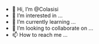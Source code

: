 - 👋 Hi, I’m @Colasisi
- 👀 I’m interested in ...
- 🌱 I’m currently learning ...
- 💞️ I’m looking to collaborate on ...
- 📫 How to reach me ...

<!---
Colasisi/Colasisi is a ✨ special ✨ repository because its `README.md` (this file) appears on your GitHub profile.
You can click the Preview link to take a look at your changes.
--->
